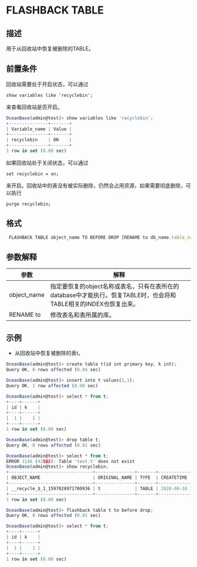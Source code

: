 FLASHBACK TABLE 
====================================



描述 
-----------

用于从回收站中恢复被删除的TABLE。

前置条件 
-------------

回收站需要处于开启状态，可以通过

`show variables like 'recyclebin';`

来查看回收站是否开启。

```javascript
OceanBase(admin@test)> show variables like 'recyclebin';
+---------------+-------+
| Variable_name | Value |
+---------------+-------+
| recyclebin    | ON    |
+---------------+-------+
1 row in set (0.00 sec)
```



如果回收站处于关闭状态，可以通过

`set recyclebin = on;`

来开启。回收站中的表没有被实际删除，仍然会占用资源，如果需要彻底删除，可以执行

`purge recyclebin;`

格式 
-----------

```javascript
 FLASHBACK TABLE object_name TO BEFORE DROP [RENAME to db_name.table_name];
```



参数解释 
-------------



|   **参数**    |                                 **解释**                                  |
|-------------|-------------------------------------------------------------------------|
| object_name | 指定要恢复的object名称或表名，只有在表所在的database中才能执行。恢复TABLE时，也会将和TABLE相关的INDEX也恢复出来。 |
| RENAME to   | 修改表名和表所属的库。                                                             |



示例 
-----------

* 从回收站中恢复被删除的表t。




```javascript
OceanBase(admin@test)> create table t(id int primary key, k int);
Query OK, 0 rows affected (0.04 sec)

OceanBase(admin@test)> insert into t values(1,1);
Query OK, 1 row affected (0.00 sec)

OceanBase(admin@test)> select * from t;
+----+------+
| id | k    |
+----+------+
|  1 |    1 |
+----+------+
1 row in set (0.00 sec)

OceanBase(admin@test)> drop table t;
Query OK, 0 rows affected (0.01 sec)

OceanBase(admin@test)> select * from t;
ERROR 1146 (42S02): Table 'test.t' does not exist
OceanBase(admin@test)> show recyclebin;
+--------------------------------+---------------+-------+----------------------------+
| OBJECT_NAME                    | ORIGINAL_NAME | TYPE  | CREATETIME                 |
+--------------------------------+---------------+-------+----------------------------+
| __recycle_$_1_1597028971700936 | t             | TABLE | 2020-08-10 11:09:31.701033 |
+--------------------------------+---------------+-------+----------------------------+
1 row in set (0.00 sec)

OceanBase(admin@test)> flashback table t to before drop;
Query OK, 0 rows affected (0.01 sec)

OceanBase(admin@test)> select * from t;
+----+------+
| id | k    |
+----+------+
|  1 |    1 |
+----+------+
1 row in set (0.00 sec)
```




